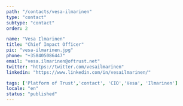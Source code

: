```yaml
---
path: "/contacts/vesa-ilmarinen"
type: "contact"
subtype: "contact"
order: 2

name: "Vesa Ilmarinen"
title: "Chief Impact Officer"
pic: "vesa-ilmarinen.jpg"
phone: "+358405086447"
email: "vesa.ilmarinen@oftrust.net"
twitter: "https://twitter.com/vesailmarinen"
linkedin: "https://www.linkedin.com/in/vesailmarinen/"

tags: ['Platform of Trust','contact', 'CIO','Vesa', 'Ilmarinen']
locale: "en"
status: "published"
---
```

